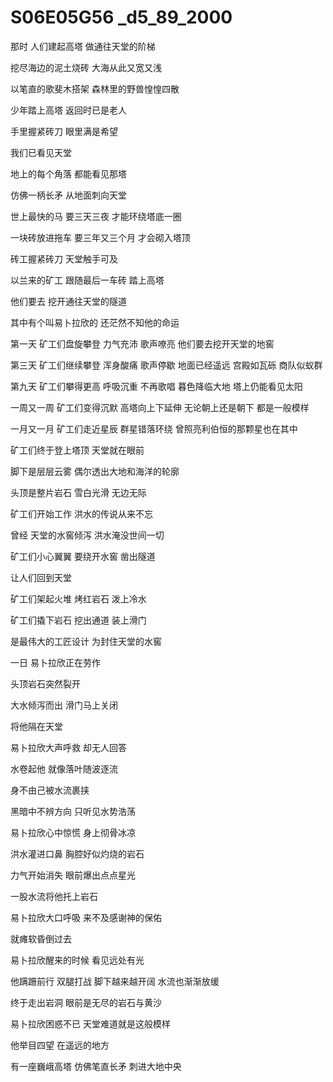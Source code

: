 # S06E05G56 _d5_89_2000

那时 人们建起高塔 做通往天堂的阶梯

挖尽海边的泥土烧砖 大海从此又宽又浅

以笔直的歌斐木搭架 森林里的野兽惶惶四散

少年踏上高塔 返回时已是老人

手里握紧砖刀 眼里满是希望

我们已看见天堂

地上的每个角落 都能看见那塔

仿佛一柄长矛 从地面刺向天堂

世上最快的马 要三天三夜 才能环绕塔底一圈

一块砖放进拖车 要三年又三个月  才会砌入塔顶

砖工握紧砖刀 天堂触手可及 


以兰来的矿工 跟随最后一车砖 踏上高塔 

他们要去 挖开通往天堂的隧道

其中有个叫易卜拉欣的 还茫然不知他的命运

第一天 矿工们盘旋攀登 力气充沛 歌声嘹亮 他们要去挖开天堂的地窖

第三天 矿工们继续攀登 浑身酸痛 歌声停歇 地面已经遥远 宫殿如瓦砾 商队似蚁群

第九天 矿工们攀得更高 呼吸沉重 不再歌唱 暮色降临大地 塔上仍能看见太阳

一周又一周 矿工们变得沉默 高塔向上下延伸 无论朝上还是朝下 都是一般模样

一月又一月 矿工们走近星辰 群星错落环绕 曾照亮利伯恒的那颗星也在其中


矿工们终于登上塔顶 天堂就在眼前

脚下是层层云雾 偶尔透出大地和海洋的轮廓

头顶是整片岩石 雪白光滑 无边无际


矿工们开始工作 洪水的传说从来不忘

曾经 天堂的水窖倾泻 洪水淹没世间一切

矿工们小心翼翼 要绕开水窖  凿出隧道

让人们回到天堂


矿工们架起火堆 烤红岩石  泼上冷水

矿工们撬下岩石 挖出通道 装上滑门

是最伟大的工匠设计 为封住天堂的水窖


一日  易卜拉欣正在劳作

头顶岩石突然裂开  

大水倾泻而出  滑门马上关闭

将他隔在天堂


易卜拉欣大声呼救 却无人回答

水卷起他 就像落叶随波逐流

身不由己被水流裹挟

黑暗中不辨方向 只听见水势浩荡 


易卜拉欣心中惊慌 身上彻骨冰凉

洪水灌进口鼻 胸腔好似灼烧的岩石

力气开始消失 眼前爆出点点星光


一股水流将他托上岩石

易卜拉欣大口呼吸 来不及感谢神的保佑

就瘫软昏倒过去


易卜拉欣醒来的时候 看见远处有光

他蹒跚前行 双腿打战 脚下越来越开阔 水流也渐渐放缓

终于走出岩洞 眼前是无尽的岩石与黄沙

易卜拉欣困惑不已 天堂难道就是这般模样

他举目四望 在遥远的地方 

有一座巍峨高塔 仿佛笔直长矛 刺进大地中央
